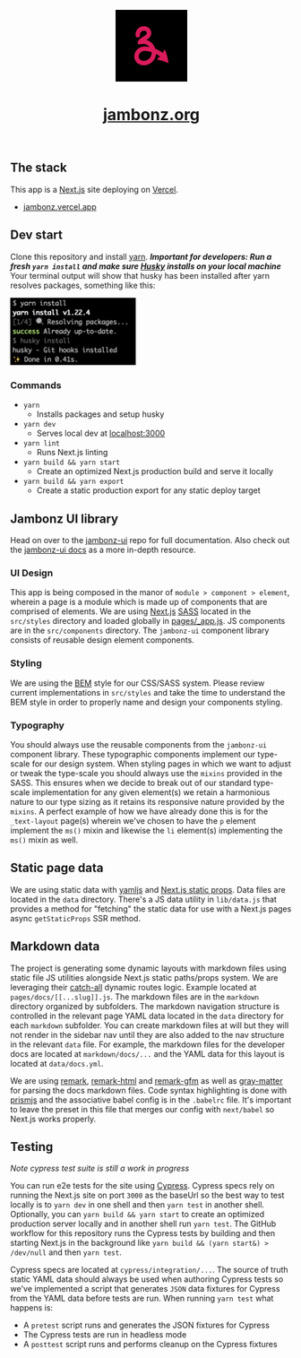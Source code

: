 <p align="center">
  <a href="https://jambonz.org">
    <img src="./public/icon192.png" height="128">
    <h1 align="center">jambonz.org</h1>
  </a>
</p>

<p align="center">
  <a aria-label="GitHub CI" href="https://github.com/jambonz/next-static-site/actions/workflows/main.yml">
    <img alt="" src="https://github.com/jambonz/next-static-site/actions/workflows/main.yml/badge.svg">
  </a>
</p>

## The stack

This app is a [Next.js](https://nextjs.org) site deploying on [Vercel](https://vercel.com).

- [jambonz.vercel.app](https://jambonz.vercel.app)

## Dev start

Clone this repository and install [yarn](https://yarnpkg.com/getting-started/install). 
***Important for developers: Run a fresh `yarn install` and make sure [Husky](https://typicode.github.io/husky/) 
installs on your local machine*** Your terminal output will show that husky has been installed 
after yarn resolves packages, something like this:

<img src="/public/husky_screenshot.png" width="224" height="auto" />

### Commands

- `yarn`
  - Installs packages and setup husky
- `yarn dev`
  - Serves local dev at [localhost:3000](http://localhost:3000)
- `yarn lint`
  - Runs Next.js linting
- `yarn build && yarn start`
  - Create an optimized Next.js production build and serve it locally
- `yarn build && yarn export`
  - Create a static production export for any static deploy target

## Jambonz UI library

Head on over to the [jambonz-ui](https://github.com/jambonz/jambonz-ui) repo for full documentation. 
Also check out the [jambonz-ui docs](https://jambonz.org/docs/jambonz-ui/getting-started/) as a more 
in-depth resource.

### UI Design

This app is being composed in the manor of `module > component > element`, wherein a page is a 
module which is made up of components that are comprised of elements. We are using [Next.js](https://nextjs.org) 
[SASS](https://nextjs.org/learn/basics/assets-metadata-css/css-styling) located in the `src/styles` 
directory and loaded globally in [pages/_app.js](/pages/_app.js). JS components are in the `src/components` 
directory. The `jambonz-ui` component library consists of reusable design element components.

### Styling

We are using the [BEM](http://getbem.com/) style for our CSS/SASS system. Please review current 
implementations in `src/styles` and take the time to understand the BEM style in order to properly 
name and design your components styling.

### Typography

You should always use the reusable components from the `jambonz-ui` component library. 
These typographic components implement our type-scale for our design system. When styling 
pages in which we want to adjust or tweak the type-scale you should always use the `mixins` 
provided in the SASS. This ensures when we decide to break out of our standard type-scale 
implementation for any given element(s) we retain a harmonious nature to our type sizing 
as it retains its responsive nature provided by the `mixins`. A perfect example of how we 
have already done this is for the `_text-layout` page(s) wherein we've chosen to have the 
`p` element implement the `ms()` mixin and likewise the `li` element(s) implementing the 
`ms()` mixin as well.

## Static page data

We are using static data with [yamljs](https://www.npmjs.com/package/yamljs) and 
[Next.js static props](https://nextjs.org/docs/basic-features/data-fetching#getstaticprops-static-generation). 
Data files are located in the `data` directory. There's a JS data utility in `lib/data.js` 
that provides a method for "fetching" the static data for use with a Next.js pages async 
`getStaticProps` SSR method.

## Markdown data

The project is generating some dynamic layouts with markdown files using static file JS 
utilities alongside Next.js static paths/props system. We are leveraging their 
[catch-all](https://nextjs.org/docs/routing/dynamic-routes#optional-catch-all-routes) dynamic 
routes logic. Example located at `pages/docs/[[...slug]].js`. The markdown files are in the 
`markdown` directory organized by subfolders. The markdown navigation structure is controlled 
in the relevant page YAML data located in the `data` directory for each `markdown` subfolder. 
You can create markdown files at will but they will not render in the sidebar nav until they 
are also added to the nav structure in the relevant `data` file. For example, the markdown files 
for the developer docs are located at `markdown/docs/...` and the YAML data for this layout 
is located at `data/docs.yml`.

We are using [remark](https://github.com/remarkjs/remark), [remark-html](https://github.com/remarkjs/remark-html) 
and [remark-gfm](https://github.com/remarkjs/remark-gfm) as well as [gray-matter](https://github.com/jonschlinkert/gray-matter) 
for parsing the docs markdown files. Code syntax highlighting is done with [prismjs](https://prismjs.com) 
and the associative babel config is in the `.babelrc` file. It's important to leave the preset 
in this file that merges our config with `next/babel` so Next.js works properly.

## Testing

*Note cypress test suite is still a work in progress*

You can run e2e tests for the site using [Cypress](https://docs.cypress.io). Cypress specs 
rely on running the Next.js site on port `3000` as the baseUrl so the best way to test locally 
is to `yarn dev` in one shell and then `yarn test` in another shell. Optionally, you can 
`yarn build && yarn start` to create an optimized production server locally and in another 
shell run `yarn test`. The GitHub workflow for this repository runs the Cypress tests by 
building and then starting Next.js in the background like `yarn build && (yarn start&) > /dev/null` 
and then `yarn test`.

Cypress specs are located at `cypress/integration/...`. The source of truth static YAML data 
should always be used when authoring Cypress tests so we've implemented a script that generates 
`JSON` data fixtures for Cypress from the YAML data before tests are run. When running `yarn test` 
what happens is:

* A `pretest` script runs and generates the JSON fixtures for Cypress
* The Cypress tests are run in headless mode
* A `posttest` script runs and performs cleanup on the Cypress fixtures

